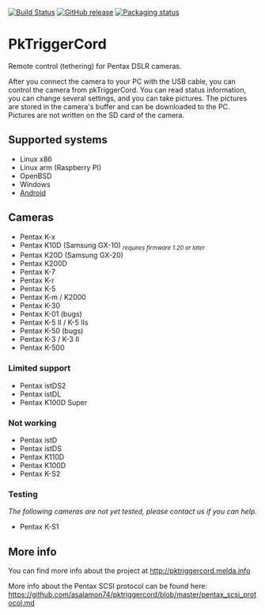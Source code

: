 [![Build Status](https://travis-ci.org/asalamon74/pktriggercord.svg?branch=master)](https://travis-ci.org/asalamon74/pktriggercord)  [![GitHub release](https://img.shields.io/github/release/asalamon74/pktriggercord.svg)](https://github.com/asalamon74/pktriggercord/releases)
[![Packaging status](https://repology.org/badge/tiny-repos/pktriggercord.svg)](https://repology.org/metapackage/pktriggercord/versions)


# PkTriggerCord

Remote control (tethering) for Pentax DSLR cameras.

After you connect the camera to your PC with the USB cable, you can
control the camera from pkTriggerCord. You can read status
information, you can change several settings, and you can take
pictures. The pictures are stored in the camera's buffer and can be
downloaded to the PC. Pictures are not written on the SD card of
the camera.

## Supported systems

- Linux x86
- Linux arm (Raspberry PI)
- OpenBSD
- Windows
- [Android](http://pktriggercord.melda.info/pktriggercord_android.html)

## Cameras

- Pentax K-x
- Pentax K10D (Samsung GX-10) _<sub>requires firmware 1.20 or later</sub>_
- Pentax K20D (Samsung GX-20)
- Pentax K200D
- Pentax K-7
- Pentax K-r
- Pentax K-5
- Pentax K-m / K2000
- Pentax K-30
- Pentax K-01 (bugs)
- Pentax K-5 II / K-5 IIs
- Pentax K-50 (bugs)
- Pentax K-3 / K-3 II
- Pentax K-500

### Limited support

- Pentax istDS2
- Pentax istDL
- Pentax K100D Super

### Not working

- Pentax istD
- Pentax istDS
- Pentax K110D
- Pentax K100D
- Pentax K-S2

### Testing

*The following cameras are not yet tested, please contact us if you can help.*

- Pentax K-S1

## More info

You can find more info about the project at http://pktriggercord.melda.info

More info about the Pentax SCSI protocol can be found here: https://github.com/asalamon74/pktriggercord/blob/master/pentax_scsi_protocol.md
